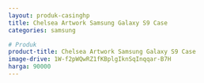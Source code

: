 ```yaml
---
layout: produk-casinghp
title: Chelsea Artwork Samsung Galaxy S9 Case
categories: samsung

# Produk
product-title: Chelsea Artwork Samsung Galaxy S9 Case
image-drive: 1W-f2pWQwRZ1fKBplgIknSqInqqar-B7H
harga: 90000
---
```

